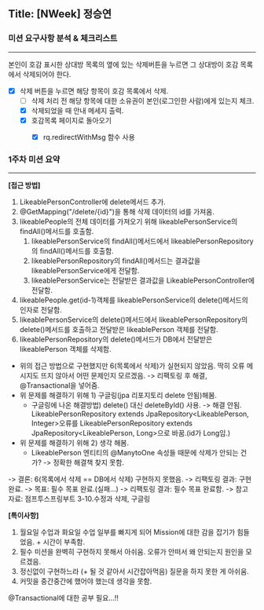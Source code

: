 ## Title: [NWeek] 정승연

### 미션 요구사항 분석 & 체크리스트

---
본인이 호감 표시한 상대방 목록의 옆에 있는 삭제버튼을 누르면 그 상대방이 호감 목록에서 삭제되어야 한다.

- [x] 삭제 버튼을 누르면 해당 항목이 호감 목록에서 삭제.
  - [ ] 삭제 처리 전 해당 항목에 대한 소유권이 본인(로그인한 사람)에게 있는지 체크.
  - [x] 삭제되었을 때 안내 메세지 출력.
  - [x] 호감목록 페이지로 돌아오기
    - [x] rq.redirectWithMsg 함수 사용


### 1주차 미션 요약

---

**[접근 방법]**

1. LikeablePersonController에 delete메서드 추가.
2. @GetMapping("/delete/{id}")을 통해 삭제 데이터의 id를 가져옴.
3. likeablePeople의 전체 데이터를 가져오기 위해 likeablePersonService의 findAll()메서드를 호출함.
   1. likeablePersonService의 findAll()메서드에서 likeablePersonRepository의 findAll()메서드를 호출함.
   2. likeablePersonRepository의 findAll()메서드는 결과값을 likeablePersonService에게 전달함.
   3. likeablePersonService는 전달받은 결과값을 LikeablePersonController에 전달함.
4. likeablePeople.get(id-1)객체를 likeablePersonService의 delete()메서드의 인자로 전달함.
5. likeablePersonService의 delete()메서드에서 likeablePersonRepository의 delete()메서드를 호출하고 전달받은 likeablePerson 객체를 전달함.
6. likeablePersonRepository의 delete()메서드가 DB에서 전달받은 likeablePerson 객체를 삭제함.

- 위의 접근 방법으로 구현했지만 6(목록에서 삭제)가 실현되지 않았음. 딱히 오류 메시지도 뜨지 않아서 어떤 문제인지 모르겠음.
  -> 리팩토링 후 해결, @Transactional을 넣어줌.
- 위 문제를 해결하기 위해 1) 구글링(jpa 리포지토리 delete 안됨)해봄.
   - 구글링에 나온 해결방법) delete() 대신 deleteById() 사용. -> 해결 안됨. LikeablePersonRepository extends JpaRepository<LikeablePerson, Integer>오류를 LikeablePersonRepository extends JpaRepository<LikeablePerson, Long>으로 바꿈.(id가 Long임.)
-  위 문제를 해결하기 위해 2) 생각 해봄.
   -  LikeablePerson 엔티티의 @ManytoOne 속성들 때문에 삭제가 안되는 건가? -> 정확한 해결책 찾지 못함.

-> 결론: 6(목록에서 삭제 == DB에서 삭제) 구현하지 못했음.
  -> 리팩토링 결과: 구현 완료.
-> 목표: 필수 목표 완료.(실패...)
  -> 리팩토링 결과: 필수 목표 완료함.
-> 참고 자료: 점프투스프링부트 3-10.수정과 삭제, 구글링

**[특이사항]**

1. 월요일 수업과 화요일 수업 일부를 빠지게 되어 Mission에 대한 감을 잡기가 힘들었음. + 시간이 부족함.
2. 필수 미션을 완벽히 구현하지 못해서 아쉬움. 오류가 안떠서 왜 안되는지 원인을 모르겠음.
3. 정신없이 구현하느라 (+ 될 것 같아서 시간잡아먹음) 질문을 하지 못한 게 아쉬움.
4. 커밋을 중간중간에 했어야 했는데 생각을 못함.

@Transactional에 대한 공부 필요...!!